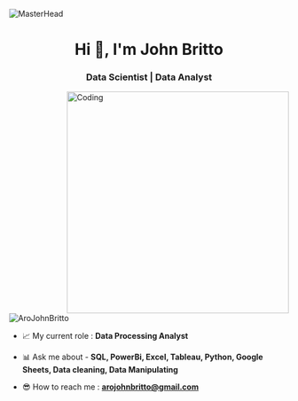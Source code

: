 ![MasterHead](https://nodusanalytics.com/wp-content/uploads/2021/03/bi-dashboard-for-website.gif)
<h1 align="center">Hi 👋, I'm John Britto </h1>
<h3 align="center">Data Scientist | Data Analyst</h3>
<img align="right" alt="Coding" width="400" src="https://images.squarespace-cdn.com/content/v1/5769fc401b631bab1addb2ab/1541580611624-TE64QGKRJG8SWAIUS7NS/coding-freak.gif">

<p align="left"> <img src="https://komarev.com/ghpvc/?username=AroJohnBritto&label=Profile%20views&color=brightgreen&style=plastic" alt="AroJohnBritto" /> </p>


- 📈 My current role : **Data Processing Analyst**

- 📊 Ask me about - **SQL, PowerBi, Excel, Tableau, Python, Google Sheets, Data cleaning, Data Manipulating**

- 😎 How to reach me : **arojohnbritto@gmail.com**
